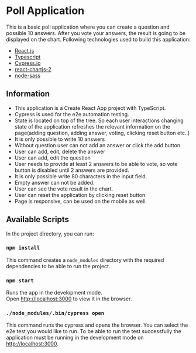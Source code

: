 # Poll Application

This is a basic poll application where you can create a question and possible 10 answers. After you vote your answers, the result is going to be displayed on the chart. Following technologies used to build this application:

- [React.js](https://reactjs.org/)
- [Typescript](https://www.typescriptlang.org/)
- [Cypress.io](https://www.cypress.io/)
- [react-chartjs-2](https://www.npmjs.com/package/react-chartjs-2)
- [node-sass](https://www.npmjs.com/package/node-sass)

## Information

- This application is a Create React App project with TypeScript.
- Cypress is used for the e2e automation testing.
- State is located on top of the tree. So each user interactions changing state of the application refreshes the relevant information on the page(adding question, adding answer, voting, clicking reset button etc..)
- It is only possible to write 10 answers
- Without question user can not add an answer or click the add button
- User can add, edit, delete the answer
- User can add, edit the question
- User needs to provide at least 2 answers to be able to vote, so vote button is disabled until 2 answers are provided.
- It is only possible write 80 characters in the input field.
- Empty answer can not be added.
- User can see the vote result in the chart.
- User can reset the application by clicking reset button
- Page is responsive, can be used on the mobile as well.

## Available Scripts

In the project directory, you can run:

### `npm install`

This command creates a `node_modules` directory with the required dependencies to be able to run the project.

### `npm start`

Runs the app in the development mode.\
Open [http://localhost:3000](http://localhost:3000) to view it in the browser.

### `./node_modules/.bin/cypress open`

This command runs the cypress and opens the browser. You can select the e2e test you would like to run. To be able to run the test successfully the application must be running in the development mode on [http://localhost:3000](http://localhost:3000).


